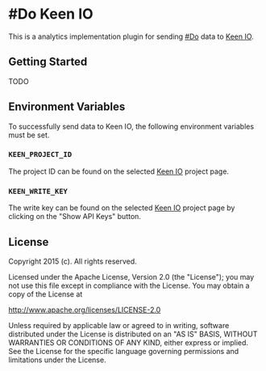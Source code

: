 # \#Do Keen IO

This is a analytics implementation plugin for sending [\#Do](https://github.com/UXFoundry/hashdo) data to [Keen IO](https://keen.io/).

## Getting Started
TODO

## Environment Variables
To successfully send data to Keen IO, the following environment variables must be set.

### `KEEN_PROJECT_ID`
The project ID can be found on the selected [Keen IO](https://keen.io/) project page.

### `KEEN_WRITE_KEY`
The write key can be found on the selected [Keen IO](https://keen.io/) project page by clicking on the "Show API Keys" button.

## License
Copyright 2015 (c). All rights reserved.

Licensed under the Apache License, Version 2.0 (the "License"); you
may not use this file except in compliance with the License. You may
obtain a copy of the License at

http://www.apache.org/licenses/LICENSE-2.0

Unless required by applicable law or agreed to in writing, software
distributed under the License is distributed on an "AS IS" BASIS,
WITHOUT WARRANTIES OR CONDITIONS OF ANY KIND, either express or
implied. See the License for the specific language governing permissions
and limitations under the License.